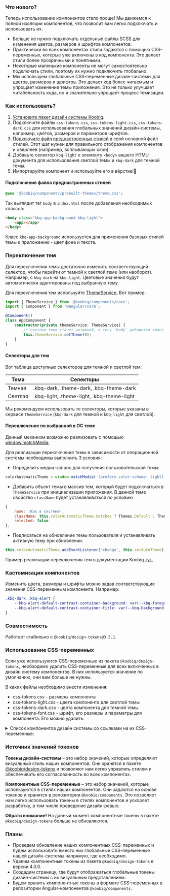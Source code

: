 <!-- cspell:disable -->

### Что нового?

Теперь использование компонентов стало проще! Мы движемся к полной изоляции компонентов, что позволит вам легко подключать и использовать их.

-   Больше не нужно подключать отдельные файлы SCSS для изменения цветов, размеров и шрифтов компонентов.
-   Практически во всех компонентах стили задаются с помощью CSS-переменных, которые уже включены в код компонента. Это делает стили более прозрачными и понятными.
-   Некоторые маленькие компоненты не могут самостоятельно подключать стили, поэтому их нужно подключить глобально.
-   Мы используем глобальные CSS-переменные дизайн-системы для цветов, размеров и шрифтов. Это делает код более читаемым и упрощает изменение темы приложения. Это не только улучшает читабельность кода, но и значительно упрощает процесс темизации.

### Как использовать?

1. [Установите пакет дизайн системы Koobiq](/main/installation).
2. Подключите файлы `css-tokens.css`, `css-tokens-light.css`, `css-tokens-dark.css` для использования глобальных значений дизайн-системы, например, цветов, размеров и параметров шрифтов.
3. [Подключите файл преднастроенных стилей](#подключение-файла-преднастроенных-стилей) в свой основной файл стилей. Этот шаг нужен для правильного отображения компонентов и оверлеев (например, всплывающих окон).
4. Добавьте селектор `kbq-light` к элементу `<body>` вашего HTML-документа для использования светлой темы и `kbq-dark` для темной темы.
5. Импортируйте компонент и используйте его в вёрстке!🚀

#### Подключение файла преднастроенных стилей

```sass
@use '@koobiq/components/prebuilt-themes/theme.css';
```

Так выглядит тег `body` в `index.html` после добавления необходимых классов:

```html
<body class="kbq-app-background kbq-light">
    <app></app>
</body>
```

Класс `kbq-app-background` используется для применения базовых стилей темы к приложению - цвет фона и текста.

### Переключение тем

Для переключения темы достаточно изменить соответствующий селектор, чтобы перейти от темной к светлой теме (или наоборот). Например, с `kbq-dark` на `kbq-light`.
Цветовые значения будут автоматически адаптированы под выбранную тему.

Для переключения тем используйте [ThemeService.](https://github.com/koobiq/angular-components/tree/main/packages/components/core/services/theme.service.ts) Вот пример:

```ts
import { ThemeService } from '@koobiq/components/core';
import { Component } from '@angular/core';

@Component()
class AppComponent {
    constructor(private themeService: ThemeService) {
        /* светлая тема станет активной, к тегу `body` добавится класс `kbq-light` */
        this.themeService.setTheme(0);
    }
}
```

#### Селекторы для тем

Вот таблица доступных селекторов для темной и светлой тем:

| Тема    | Селекторы                                  |
| ------- | ------------------------------------------ |
| Темная  | .kbq-dark, .theme-dark, .kbq-theme-dark    |
| Светлая | .kbq-light, .theme-light, .kbq-theme-light |

Мы рекомендуем использовать те селекторы, которые указаны в сервисе `ThemeService` (`kbq-dark` для темной и `kbq-light` для светлой).

#### Переключение по выбранной в ОС теме

Данный механизм возможно реализовать с помощью [window.matchMedia](https://developer.mozilla.org/en-US/docs/Web/API/Window/matchMedia);

Для реализации переключения темы в зависимости от операционной системы необходимы выполнить 3 условия:

-   Определить медиа-запрос для получения пользовательской темы:

```javascript
colorAutomaticTheme = window.matchMedia('(prefers-color-scheme: light)');
```

-   Добавить объект темы в массив тем, который будет подключаться в `ThemeService` при инициализации приложения. В данной теме свойство `className` будет устанавливаться по условию

```javascript
{
    name: 'Как в системе',
    className: this.colorAutomaticTheme.matches ? Themes.Default : Themes.Dark,
    selected: false
},
```

-   Подписаться на обновление темы пользователя и устанавливать активную тему при обновлении.

```javascript
this.colorAutomaticTheme.addEventListener('change', this.setAutoTheme);
```

Пример реализации переключения тем в документации Koobiq [тут.](https://github.com/koobiq/angular-components/blob/main/apps/docs/src/app/components/navbar/navbar.component.ts)

### Кастомизация компонентов

Изменить цвета, размеры и шрифты можно задав соответствующие значения CSS-переменным компонента.
Например:

```css
.kbq-dark .kbq-alert {
    --kbq-alert-default-contrast-container-background: var(--kbq-foreground-contrast-secondary);
    --kbq-alert-default-contrast-container-title: var(--kbq-background-contrast-fade);
}
```

### Совместимость

Работает стабильно с `@koobiq/design-tokens@3.5.1`.

### Использование CSS-переменных

Если уже используются CSS-переменные из пакета `@koobiq/design-tokens`, необходимо удалить CSS-переменные для всех включенных в дизайн систему компонентов.
В них используется значение по умолчанию, они вам больше не нужны.

В каких файлы необходимо внести изменения:

-   css-tokens.css - размеры компонента
-   css-tokens-light.css - цвета компонента для светлой темы
-   css-tokens-dark.css - цвета компонента для темной темы
-   css-tokens-font.css - шрифт, его размеры и параметры для компонента. Его можно удалить.

<details>
  <summary><span class="kbq-markdown__p">Список компонентов дизайн системы со ссылками на их CSS-переменные:</span></summary>
    <ul>
        <li><a href="https://github.com/koobiq/angular-components/tree/main/packages/components/accordion/accordion-tokens.scss">accordion</a></li>
        <li><a href="https://github.com/koobiq/angular-components/tree/main/packages/components/alert/alert-tokens.scss">alert</a></li>
        <li><a href="https://github.com/koobiq/angular-components/tree/main/packages/components/autocomplete/autocomplete-tokens.scss">autocomplete</a></li>
        <li><a href="https://github.com/koobiq/angular-components/tree/main/packages/components/badge/badge-tokens.scss">badge</a></li>
        <li><a href="https://github.com/koobiq/angular-components/tree/main/packages/components/button/button-tokens.scss">button</a></li>
        <li><a href="https://github.com/koobiq/angular-components/tree/main/packages/components/button-toggle/button-toggle-tokens.scss">button-toggle</a></li>
        <li><a href="https://github.com/koobiq/angular-components/tree/main/packages/components/checkbox/checkbox-tokens.scss">checkbox,pseudo-checkbox</a></li>
        <li><a href="https://github.com/koobiq/angular-components/tree/main/packages/components/code-block/code-block-tokens.scss">code-block</a></li>
        <li><a href="https://github.com/koobiq/angular-components/tree/main/packages/components/datepicker/datepicker-tokens.scss">datepicker</a></li>
        <li><a href="https://github.com/koobiq/angular-components/tree/main/packages/components/dl/dl-tokens.scss">description-list</a></li>
        <li><a href="https://github.com/koobiq/angular-components/tree/main/packages/components/divider/divider-tokens.scss">divider</a></li>
        <li><a href="https://github.com/koobiq/angular-components/tree/main/packages/components/dropdown/dropdown-tokens.scss">dropdown</a></li>
        <li><a href="https://github.com/koobiq/angular-components/tree/main/packages/components/empty-state/empty-state-tokens.scss">empty-state</a></li>
        <li><a href="https://github.com/koobiq/angular-components/tree/main/packages/components/file-upload/file-upload-tokens.scss">file-upload</a></li>
        <li><a href="https://github.com/koobiq/angular-components/tree/main/packages/components/form-field/form-field-tokens.scss">form-field</a></li>
        <li><a href="https://github.com/koobiq/angular-components/tree/main/packages/components/form-field/hint-tokens.scss">hint</a></li>
        <li><a href="https://github.com/koobiq/angular-components/tree/main/packages/components/icon/icon-tokens.scss">icon</a></li>
        <li><a href="https://github.com/koobiq/angular-components/tree/main/packages/components/icon/icon-button-tokens.scss">icon-button</a></li>
        <li><a href="https://github.com/koobiq/angular-components/tree/main/packages/components/icon/icon-item-tokens.scss">icon-item</a></li>
        <li><a href="https://github.com/koobiq/angular-components/tree/main/packages/components/input/input-tokens.scss">input</a></li>
        <li><a href="https://github.com/koobiq/angular-components/tree/main/packages/components/link/link-tokens.scss">link</a></li>
        <li><a href="https://github.com/koobiq/angular-components/tree/main/packages/components/list/list-tokens.scss">list</a></li>
        <li><a href="https://github.com/koobiq/angular-components/tree/main/packages/components/loader-overlay/loader-overlay-tokens.scss">loader-overlay</a></li>
        <li><a href="https://github.com/koobiq/angular-components/tree/main/packages/components/modal/modal-tokens.scss">modal</a></li>
        <li><a href="https://github.com/koobiq/angular-components/tree/main/packages/components/markdown/markdown-tokens.scss">markdown</a></li>
        <li><a href="https://github.com/koobiq/angular-components/tree/main/packages/components/navbar/navbar-tokens.scss">navbar</a></li>
        <li><a href="https://github.com/koobiq/angular-components/tree/main/packages/components/popover/popover-tokens.scss">popover</a></li>
        <li><a href="https://github.com/koobiq/angular-components/tree/main/packages/components/progress-bar/progress-bar-tokens.scss">progress-bar</a></li>
        <li><a href="https://github.com/koobiq/angular-components/tree/main/packages/components/progress-spinner/progress-spinner-tokens.scss">progress-spinner</a></li>
        <li><a href="https://github.com/koobiq/angular-components/tree/main/packages/components/radio/radio-tokens.scss">radio</a></li>
        <li><a href="https://github.com/koobiq/angular-components/tree/main/packages/components/risk-level/risk-level-tokens.scss">risk-level</a></li>
        <li><a href="https://github.com/koobiq/angular-components/tree/main/packages/components/select/select-tokens.scss">select</a></li>
        <li><a href="https://github.com/koobiq/angular-components/tree/main/packages/components/sidepanel/sidepanel-tokens.scss">sidepanel</a></li>
        <li><a href="https://github.com/koobiq/angular-components/tree/main/packages/components/scrollbar/scrollbar-tokens.scss">scrollbar-component</a></li>
        <li><a href="https://github.com/koobiq/angular-components/tree/main/packages/components/core/styles/theming/scrollbar-tokens.scss">scrollbar</a></li>
        <li><a href="https://github.com/koobiq/angular-components/tree/main/packages/components/core/forms/forms-tokens.scss">forms</a></li>
        <li><a href="https://github.com/koobiq/angular-components/tree/main/packages/components/core/option/option-tokens.scss">option</a></li>
        <li><a href="https://github.com/koobiq/angular-components/tree/main/packages/components/core/option/optgroup-tokens.scss">optgroup</a></li>
        <li><a href="https://github.com/koobiq/angular-components/tree/main/packages/components/core/option/option-action-tokens.scss">option-action</a></li>
        <li><a href="https://github.com/koobiq/angular-components/tree/main/packages/components/splitter/splitter-tokens.scss">splitter</a></li>
        <li><a href="https://github.com/koobiq/angular-components/tree/main/packages/components/tags/tag-tokens.scss">tag</a></li>
        <li><a href="https://github.com/koobiq/angular-components/tree/main/packages/components/tags/tag-input-tokens.scss">tag-input</a></li>
        <li><a href="https://github.com/koobiq/angular-components/tree/main/packages/components/table/table-tokens.scss">table</a></li>
        <li><a href="https://github.com/koobiq/angular-components/tree/main/packages/components/textarea/textarea-tokens.scss">textarea</a></li>
        <li><a href="https://github.com/koobiq/angular-components/tree/main/packages/components/timezone/timezone-option-tokens.scss">timezone</a></li>
        <li><a href="https://github.com/koobiq/angular-components/tree/main/packages/components/toast/toast-tokens.scss">toast</a></li>
        <li><a href="https://github.com/koobiq/angular-components/tree/main/packages/components/toggle/toggle-tokens.scss">toggle</a></li>
        <li><a href="https://github.com/koobiq/angular-components/tree/main/packages/components/tooltip/tooltip-tokens.scss">tooltip</a></li>
        <li><a href="https://github.com/koobiq/angular-components/tree/main/packages/components/tree/tree-tokens.scss">tree</a></li>
        <li><a href="https://github.com/koobiq/angular-components/tree/main/packages/components/tree-select/tree-select-tokens.scss">tree-select</a></li>
    </ul>
</details>

### Источник значений токенов

**Токены дизайн-системы** – это набор значений, которые определяют визуальный стиль наших компонентов.
Они хранятся в пакете [@koobiq/design-tokens](https://github.com/koobiq/design-tokens) и позволяют нам легко управлять стилем и обеспечивать его согласованность во всех компонентах.

**Компонентные CSS-переменные** – это набор значений, которые используются в стилях наших компонентов. Они задаются на основе токенов и хранятся в репозитории `@koobiq/components`.
Это позволяет нам легко использовать токены в стилях компонентов и ускоряет разработку, в том числе проведение дизайн-ревью.

**Обрати внимание!** На данный момент компонентные токены в пакете `@koobiq/design-tokens` больше не обновляются.

### Планы

-   Проведем обновление наших компонентных CSS-переменных и будем использовать вместо них глобальные CSS-переменные нашей дизайн-системы напрямую, где необходимо.
-   Удалим компонентные токены из пакета `@koobiq/design-tokens` в версии 4.0.0.
-   Создадим страницу, где будут отображаться глобальные токены дизайн-системы с их визуальным представлением.
-   Будем хранить компонентные токены в формате CSS-переменных в репозитории Angular-компонентов `@koobiq/components`.
